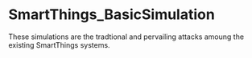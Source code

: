 # SmartThings_BasicSimulation

These simulations are the tradtional and pervailing attacks amoung the existing SmartThings systems.
